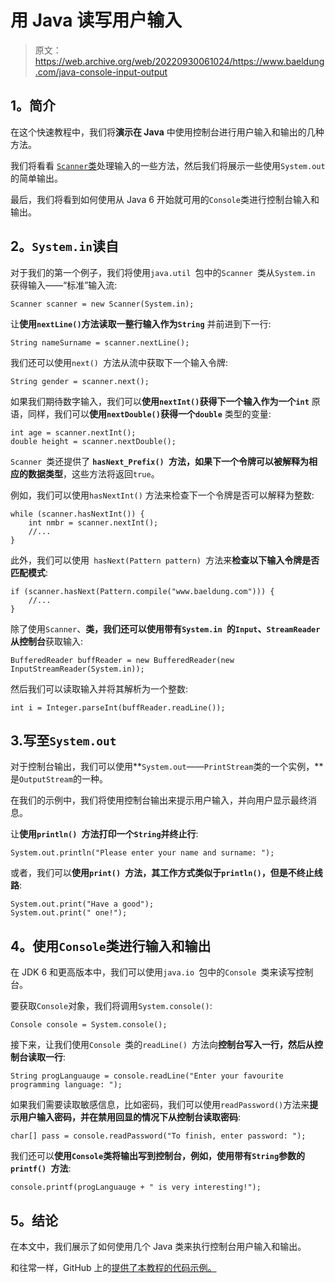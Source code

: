 # 用 Java 读写用户输入

> 原文：<https://web.archive.org/web/20220930061024/https://www.baeldung.com/java-console-input-output>

## **1。简介**

在这个快速教程中，我们将**演示在 Java** 中使用控制台进行用户输入和输出的几种方法。

我们将看看 [`Scanner`类](/web/20221022005027/https://www.baeldung.com/java-scanner)处理输入的一些方法，然后我们将展示一些使用`System.out`的简单输出。

最后，我们将看到如何使用从 Java 6 开始就可用的`Console`类进行控制台输入和输出。

## **2。`System.in`读自**

对于我们的第一个例子，我们将使用`java.util `包中的`Scanner `类从`System.in` 获得输入——“标准”输入流:

```
Scanner scanner = new Scanner(System.in);
```

让**使用`nextLine()`方法读取一整行输入作为`String`** 并前进到下一行:

```
String nameSurname = scanner.nextLine();
```

我们还可以使用`next() `方法从流中获取下一个输入令牌:

```
String gender = scanner.next();
```

如果我们期待数字输入，我们可以**使用`nextInt()`获得下一个输入作为一个`int`** 原语，同样，我们可以**使用`nextDouble()`获得一个`double`** 类型的变量:

```
int age = scanner.nextInt();
double height = scanner.nextDouble();
```

`Scanner `类还提供了 **`hasNext_Prefix() `方法，如果下一个令牌可以被解释为相应的数据类型**，这些方法将返回`true`。

例如，我们可以使用`hasNextInt()` 方法来检查下一个令牌是否可以解释为整数:

```
while (scanner.hasNextInt()) {
    int nmbr = scanner.nextInt();
    //...
}
```

此外，我们可以使用` hasNext(Pattern pattern) `方法来**检查以下输入令牌是否匹配模式**:

```
if (scanner.hasNext(Pattern.compile("www.baeldung.com"))) {         
    //...
}
```

除了使用`Scanner`、**类，我们还可以使用带有`System.in `的`Input`、`StreamReader`从控制台**获取输入:

```
BufferedReader buffReader = new BufferedReader(new InputStreamReader(System.in));
```

然后我们可以读取输入并将其解析为一个整数:

```
int i = Integer.parseInt(buffReader.readLine()); 
```

## 3.写至`System.out`

对于控制台输出，我们可以使用**`System.out`——`PrintStream`类的一个实例，**是`OutputStream`的一种。

在我们的示例中，我们将使用控制台输出来提示用户输入，并向用户显示最终消息。

让**使用`println() `方法打印一个`String`并终止行**:

```
System.out.println("Please enter your name and surname: ");
```

或者，我们可以**使用`print() `方法，其工作方式类似于`println()`，但是不终止线路**:

```
System.out.print("Have a good");
System.out.print(" one!");
```

## **4。使用`Console`类进行输入和输出**

在 JDK 6 和更高版本中，我们可以使用`java.io `包中的`Console `类来读写控制台。

要获取`Console`对象，我们将调用`System.console()`:

```
Console console = System.console();
```

接下来，让我们使用`Console `类的`readLine() `方法向**控制台写入一行，然后从控制台读取一行**:

```
String progLanguauge = console.readLine("Enter your favourite programming language: "); 
```

如果我们需要读取敏感信息，比如密码，我们可以使用`readPassword()`方法来**提示用户输入密码，并在禁用回显的情况下从控制台读取密码**:

```
char[] pass = console.readPassword("To finish, enter password: "); 
```

我们还可以**使用`Console`类将输出写到控制台，例如，使用带有`String`参数的`printf() `方法**:

```
console.printf(progLanguauge + " is very interesting!"); 
```

## **5。结论**

在本文中，我们展示了如何使用几个 Java 类来执行控制台用户输入和输出。

和往常一样，GitHub 上的[提供了本教程的代码示例。](https://web.archive.org/web/20221022005027/https://github.com/eugenp/tutorials/tree/master/core-java-modules/core-java-console)